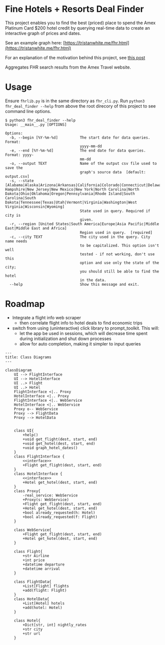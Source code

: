 # Fine Hotels + Resorts Deal Finder

This project enables you to find the best (priced) place to spend the Amex Platinum Card $200 hotel credit by querying real-time data to create an interactive graph of prices and dates.

See an example graph here: [https://tristanwhite.me/fhr.html](https://tristanwhite.me/fhr.html)

For an explanation of the motivation behind this project, see [this post](https://tristanwhite.me/optimizing-amex-hotel-credit.html)

Aggregates FHR search results from the Amex Travel website.

# Usage
Ensure `fhrlib.py` is in the same directory as `fhr_cli.py`.
Run `python3 fhr_deal_finder --help` from above the root direcory of this project to see command line options.

```
$ python3 fhr_deal_finder --help
Usage: __main__.py [OPTIONS]

Options:
  -b, --begin [%Y-%m-%d]          The start date for data queries. Format:
                                  yyyy-mm-dd
  -e, --end [%Y-%m-%d]            The end date for data queries. Format: yyyy-
                                  mm-dd
  -o, --output TEXT               Name of the output csv file used to save the
                                  graph's source data  [default: output.csv]
  -s, --state [Alabama|Alaska|Arizona|Arkansas|California|Colorado|Connecticut|Delaware|Florida|Georgia|Hawaii|Idaho|Illinois|Indiana|Iowa|Kansas|Kentucky|Louisiana|Maine|Maryland|Massachusetts|Michigan|Minnesota|Mississippi|Missouri|Montana|Nebraska|Nevada|New Hampshire|New Jersey|New Mexico|New York|North Carolina|North Dakota|Ohio|Oklahoma|Oregon|Pennsylvania|Rhode Island|South Carolina|South Dakota|Tennessee|Texas|Utah|Vermont|Virginia|Washington|West Virginia|Wisconsin|Wyoming]
                                  State used in query. Required if city is
                                  given.
  -r, --region [United States|South America|Europe|Asia Pacific|Middle East|Middle East and Africa]
                                  Region used in query.  [required]
  -c, --city TEXT                 The city used in the query. City name needs
                                  to be capitalized. This option isn't well
                                  tested - if not working, don't use this
                                  option and use only the state of the city;
                                  you should still be able to find the hotel
                                  in the data.
  --help                          Show this message and exit.

```

# Roadmap
- Integrate a flight info web scraper
  - then correlate flight info to hotel deals to find economic trips
- switch from using (uninteractive) click library to prompt_toolkit. This will:
  - let the app be used in sessions, which will decrease time spent during initialization and shut down processes
  - allow for auto completion, making it simpler to input queries


```mermaid
---
title: Class Diagrams
---

classDiagram
    UI --> FlightInterface
    UI --> HotelInterface
    UI ..> Flight
    UI ..> Hotel
    FlightInterface <|.. Proxy
    HotelInterface <|.. Proxy
    FlightInterface <|.. WebService
    HotelInterface <|.. WebService
    Proxy o-- WebService
    Proxy --> FlightData
    Proxy --> HotelData


    class UI{
        +help()
        +void get_flight(dest, start, end)
        +void get_hotel(dest, start, end)
        +void graph_hotel_dates()
    }
    class FlightInterface {
        <<interface>>
        +Flight get_flight(dest, start, end)
    }
    class HotelInterface {
        <<interface>>
        +Hotel get_hotel(dest, start, end)
    }
    class Proxy{
        -real_service: WebService
        +Proxy(s: WebService)
        +Flight get_flight(dest, start, end)
        +Hotel get_hotel(dest, start, end)
        +bool already_requested(h: Hotel)
        +bool already_requested(f: Flight)
    }
    
    class WebService{
        +Flight get_flight(dest, start, end)
        +Hotel get_hotel(dest, start, end)
    }

    class Flight{
        +str Airline
        +int price
        +datetime departure
        +datetime arrival
    }

    class FlightData{
        +List[Flight] flights
        +add(flight: Flight)
    }
    class HotelData{
        +List[Hotel] hotels
        +add(hotel: Hotel)
    }

    class Hotel{
        +Dict[str, int] nightly_rates
        +str city
        +str url
    }


```


